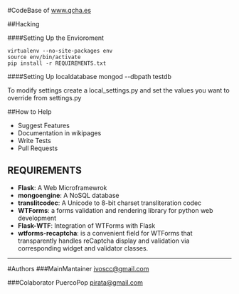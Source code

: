 #CodeBase of www.qcha.es 

##Hacking

####Setting Up the Envioroment

    virtualenv --no-site-packages env
    source env/bin/activate
    pip install -r REQUIREMENTS.txt

####Setting Up localdatabase
    mongod --dbpath testdb

To modify settings create a local\_settings.py and set the values you want to
override from settings.py

##How to Help
+ Suggest Features
+ Documentation in wikipages
+ Write Tests
+ Pull Requests

## REQUIREMENTS

+ __Flask__: A Web Microframewrok
+ __mongoengine__: A NoSQL database
+ __translitcodec__: A Unicode to 8-bit charset transliteration codec
+ __WTForms__: a forms validation and rendering library for python web development
+ __Flask-WTF__: Integration of WTForms with Flask
+ __wtforms-recaptcha__: is a convenient field for WTForms that transparently handles reCaptcha display and validation via corresponding widget and validator classes.

***

#Authors
###MainMantainer
ivoscc@gmail.com

###Colaborator
PuercoPop pirata@gmail.com
